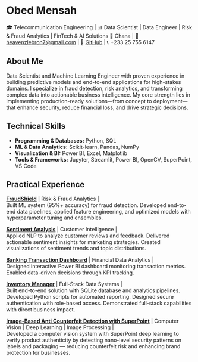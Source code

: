 # Obed Mensah  
🎓 Telecommunication Engineering | 📊 Data Scientist | Data Engineer | Risk & Fraud Analytics | FinTech & AI Solutions
📍 Ghana | 📧 heavenzlebron7@gmail.com | 🔗 [GitHub](https://github.com/Omensah-15) | 📞 +233 25 755 6147

## About Me  
Data Scientist and Machine Learning Engineer with proven experience in building predictive models and end-to-end applications for high-stakes domains. I specialize in fraud detection, risk analytics, and transforming complex data into actionable business intelligence. My core strength lies in implementing production-ready solutions—from concept to deployment—that enhance security, reduce financial loss, and drive strategic decisions.


## Technical Skills  

- **Programming & Databases:** Python, SQL  
- **ML & Data Analytics:** Scikit-learn, Pandas, NumPy  
- **Visualization & BI:** Power BI, Excel, Matplotlib  
- **Tools & Frameworks:** Jupyter, Streamlit, Power BI, OpenCV, SuperPoint, VS Code

## Practical Experience

[**FraudShield**](https://github.com/Omensah-15/FraudShield) | Risk & Fraud Analytics |                            
Built ML system (95%+ accuracy) for fraud detection. Developed end-to-end data pipelines, applied feature engineering, and optimized models with hyperparameter tuning and ensembles.

[**Sentiment Analysis**](https://github.com/Omensah-15/SentimentAnalysisofCustomerFeedback) | Customer Intelligence |             
Applied NLP to analyze customer reviews and feedback. Delivered actionable sentiment insights for marketing strategies. Created visualizations of sentiment trends and topic distributions.

[**Banking Transaction Dashboard**](https://github.com/Omensah-15/Bank_Transcaction_Insights) | Financial Data Analytics |             
Designed interactive Power BI dashboard monitoring transaction metrics. Enabled data-driven decisions through KPI tracking.

[**Inventory Manager**](https://github.com/Omensah-15/Inventory-Manager) | Full-Stack Data Systems |                         
Built end-to-end solution with SQLite database and analytics pipelines. Developed Python scripts for automated reporting. Designed secure authentication with role-based access. Demonstrated full-stack capabilities with direct business impact.

[**Image-Based Anti Counterfeit Detection with SuperPoint**](https://github.com/Omensah-15/Image-Based-Anti-Counterfeit-Detection-with-SuperPoint) | Computer Vision | Deep Learning | Image Processing |            
Developed a computer vision system with SuperPoint deep learning to verify product authenticity by detecting nano-level security patterns on labels and packaging — reducing counterfeit risk and enhancing brand protection for businesses.
